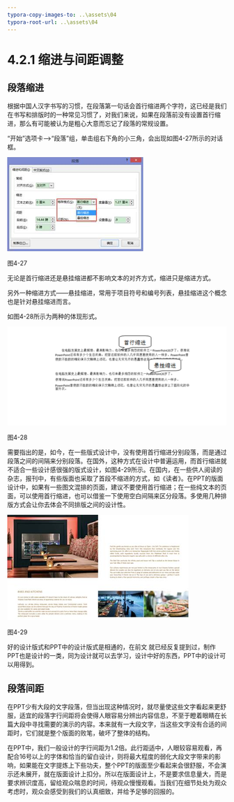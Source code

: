 ```yaml
---
typora-copy-images-to: ..\assets\04
typora-root-url: ..\assets\04
---
```


# 4.2.1  缩进与间距调整

## **段落缩进**

根据中国人汉字书写的习惯，在段落第一句话会首行缩进两个字符，这已经是我们在书写和排版时的一种常见习惯了，对我们来说，如果在段落前没有设置首行缩进，那么有可能被认为是粗心大意而忘记了段落的常规设置。

“开始”选项卡——&gt;“段落”组，单击组右下角的小三角，会出现如图4-27所示的对话框。

![img](../../../.gitbook/assets/image028%20%281%29.jpg)

图4-27

无论是首行缩进还是悬挂缩进都不影响文本的对齐方式，缩进只是缩进方式。

另外一种缩进方式——悬挂缩进，常用于项目符号和编号列表，悬挂缩进这个概念也是针对悬挂缩进而言。

如图4-28所示为两种的体现形式。

![1565876824917](../../../.gitbook/assets/1565876824917.png)

图4-28

需要指出的是，如今，在一些版式设计中，没有使用首行缩进分别段落，而是通过段落之间的间隔来分别段落。在国外，这种方式在设计中普遍运用，而首行缩进就不适合一些设计感很强的版式设计，如图4-29所示。在国内，在一些供人阅读的杂志，报刊中，有些版面也采取了首段不缩进的方式，如《读者》。在PPT的版面设计中，如果有一些图文混排的页面，建议不要使用首行缩进；在一些纯文本的页面，可以使用首行缩进，也可以借鉴一下使用空白间隔来区分段落。多使用几种排版方式会让你去体会不同排版之间的设计性。

![img](../../../.gitbook/assets/image032%20%282%29.jpg)

图4-29

好的设计版式和PPT中的设计版式是相通的，在前文 就已经反复提到过，制作PPT也是设计的一类，同为设计就可以去学习，设计中好的东西，PPT中的设计可以用得到。

## **段落间距**

在PPT少有大段的文字段落，但当出现这种情况时，就尽量使这些文字看起来更舒服，适宜的段落字行间距将会使得人眼容易分辨出内容信息，不至于瞪着眼睛在长篇大段中寻找需要的演示的内容。本来就有一大段文字，当这些文字没有合适的间距时，它们就是整个版面的败笔，破坏了整体的结构。

在PPT中，我们一般设计的字行间距为1.2倍。此行距适中，人眼较容易观看，再配合16号以上的字体和恰当的留白设计，则将最大程度的弱化大段文字带来的影响，如果能在文字提炼上下些功夫，整个PPT的版面至少看起来会很舒服，不会演示还未展开，就在版面设计上扣分。所以在版面设计上，不是要求信息量大，而是要求辨识度高，留给观众喘息的时间，待观众慢慢观看。当我们在细节处处为观众考虑时，观众会感受到我们的认真细致，并给予足够的回报的。

